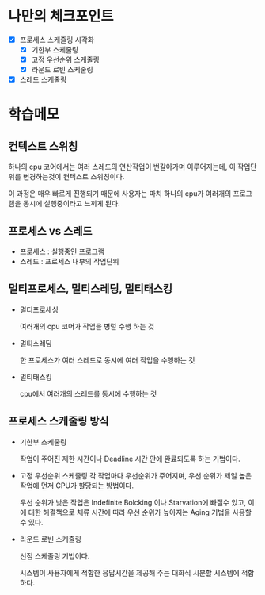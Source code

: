 # 나만의 체크포인트

- [x] 프로세스 스케줄링 시각화
  - [x] 기한부 스케줄링
  - [x] 고정 우선순위 스케줄링
  - [x] 라운드 로빈 스케줄링
- [x] 스레드 스케줄링

# 학습메모

## 컨텍스트 스위칭

하나의 cpu 코어에서는 여러 스레드의 연산작업이 번갈아가며 이루어지는데, 이 작업단위를 변경하는것이 컨텍스트 스위칭이다.

이 과정은 매우 빠르게 진행되기 때문에 사용자는 마치 하나의 cpu가 여러개의 프로그램을 동시에 실행중이라고 느끼게 된다.

## 프로세스 vs 스레드

- 프로세스 : 실행중인 프로그램
- 스레드 : 프로세스 내부의 작업단위

## 멀티프로세스, 멀티스레딩, 멀티태스킹

- 멀티프로세싱

  여러개의 cpu 코어가 작업을 병럴 수행 하는 것

- 멀티스레딩

  한 프로세스가 여러 스레드로 동시에 여러 작업을 수행하는 것

- 멀티태스킹

  cpu에서 여러개의 스레드를 동시에 수행하는 것

## 프로세스 스케줄링 방식

- 기한부 스케줄링

  작업이 주어진 제한 시간이나 Deadline 시간 안에 완료되도록 하는 기법이다.

- 고정 우선순위 스케줄링
  각 작업마다 우선순위가 주어지며, 우선 순위가 제일 높은 작업에 먼저 CPU가 할당되는 방법이다.

  우선 순위가 낮은 작업은 Indefinite Bolcking 이나 Starvation에 빠질수 있고, 이에 대한 해결책으로 체류 시간에 따라 우선 순위가 높아지는 Aging 기법을 사용할 수 있다.

- 라운드 로빈 스케줄링

  선점 스케줄링 기법이다.

  시스템이 사용자에게 적합한 응답시간을 제공해 주는 대화식 시분할 시스템에 적합하다.

